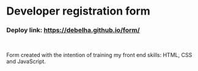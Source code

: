 # Developer registration form

### Deploy link: https://debelha.github.io/form/ 
<br>

Form created with the intention of training my front end skills: HTML, CSS and JavaScript.
